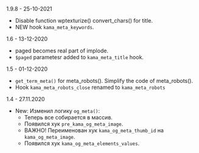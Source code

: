 1.9.8 - 25-10-2021
- Disable function wptexturize() convert_chars() for title.
- NEW hook `kama_meta_keywords`.

1.6 - 13-12-2020
- paged becomes real part of implode.
- `$paged` parametesr added to `kama_meta_title` hook.

1.5 - 01-12-2020
- `get_term_meta()` for meta_robots(). Simplify the code of meta_robots().
- Hook `kama_meta_robots_close` renamed to `kama_meta_robots`

1.4 - 27.11.2020
- New: Изменил логику `og_meta()`:
    - Теперь все собирается в массив. 
    - Появился хук `pre_kama_og_meta_image`. 
    - ВАЖНО! Переименован хук `kama_og_meta_thumb_id` на `kama_og_meta_image`. 
    - Появился хук `kama_og_meta_elements_values`.
